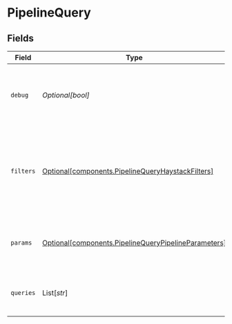 # PipelineQuery


## Fields

| Field                                                                                                                                                    | Type                                                                                                                                                     | Required                                                                                                                                                 | Description                                                                                                                                              |
| -------------------------------------------------------------------------------------------------------------------------------------------------------- | -------------------------------------------------------------------------------------------------------------------------------------------------------- | -------------------------------------------------------------------------------------------------------------------------------------------------------- | -------------------------------------------------------------------------------------------------------------------------------------------------------- |
| `debug`                                                                                                                                                  | *Optional[bool]*                                                                                                                                         | :heavy_minus_sign:                                                                                                                                       | Shows debug output for the pipeline (for example, prompt).                                                                                               |
| `filters`                                                                                                                                                | [Optional[components.PipelineQueryHaystackFilters]](../../models/components/pipelinequeryhaystackfilters.md)                                             | :heavy_minus_sign:                                                                                                                                       | Filters you can use to narrow down the search. For more information, see [metadata filtering](https://docs.haystack.deepset.ai/docs/metadata-filtering). |
| `params`                                                                                                                                                 | [Optional[components.PipelineQueryPipelineParameters]](../../models/components/pipelinequerypipelineparameters.md)                                       | :heavy_minus_sign:                                                                                                                                       | Parameters you can use to customize the pipeline.                                                                                                        |
| `queries`                                                                                                                                                | List[*str*]                                                                                                                                              | :heavy_check_mark:                                                                                                                                       | A list of queries you want to run through the pipeline.                                                                                                  |